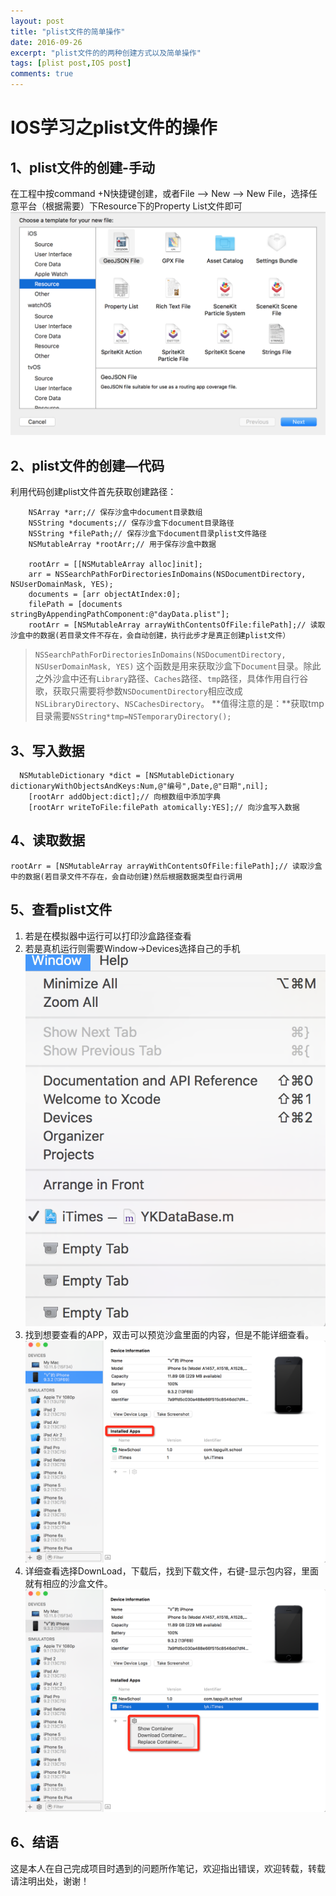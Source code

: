 ```yaml
---
layout: post
title: "plist文件的简单操作"
date: 2016-09-26
excerpt: "plist文件的的两种创建方式以及简单操作"
tags: [plist post,IOS post]
comments: true
---
```



# IOS学习之plist文件的操作

## 1、plist文件的创建-手动

在工程中按command +N快捷键创建，或者File —> New —> New File，选择任意平台（根据需要）下Resource下的Property List文件即可
![](../assets/img/2016-06-30-plist文件的简单操作/QQ20160630-0@2x.png)


## 2、plist文件的创建—代码

利用代码创建plist文件首先获取创建路径：

```objc
    NSArray *arr;// 保存沙盒中document目录数组
    NSString *documents;// 保存沙盒下document目录路径
    NSString *filePath;// 保存沙盒下document目录plist文件路径
    NSMutableArray *rootArr;// 用于保存沙盒中数据
    
    rootArr = [[NSMutableArray alloc]init];
    arr = NSSearchPathForDirectoriesInDomains(NSDocumentDirectory, NSUserDomainMask, YES);
    documents = [arr objectAtIndex:0];
    filePath = [documents stringByAppendingPathComponent:@"dayData.plist"];
    rootArr = [NSMutableArray arrayWithContentsOfFile:filePath];// 读取沙盒中的数据(若目录文件不存在，会自动创建，执行此步才是真正创建plist文件）
```
> ```NSSearchPathForDirectoriesInDomains(NSDocumentDirectory, NSUserDomainMask, YES)``` 这个函数是用来获取沙盒下```Document```目录。除此之外沙盒中还有```Library```路径、```Caches```路径、```tmp```路径，具体作用自行谷歌，获取只需要将参数```NSDocumentDirectory```相应改成```NSLibraryDirectory```、```NSCachesDirectory```。
> **值得注意的是：**获取tmp目录需要`NSString*tmp=NSTemporaryDirectory();`


## 3、写入数据

```objc
  NSMutableDictionary *dict = [NSMutableDictionary dictionaryWithObjectsAndKeys:Num,@"编号",Date,@"日期",nil];
    [rootArr addObject:dict];// 向根数组中添加字典
    [rootArr writeToFile:filePath atomically:YES];// 向沙盒写入数据
```

## 4、读取数据

```objc
rootArr = [NSMutableArray arrayWithContentsOfFile:filePath];// 读取沙盒中的数据(若目录文件不存在，会自动创建)然后根据数据类型自行调用
```

## 5、查看plist文件

1. 若是在模拟器中运行可以打印沙盒路径查看
2. 若是真机运行则需要Window→Devices选择自己的手机
![](../assets/img/2016-06-30-plist文件的简单操作/QQ20160630-1@2x.png)
3. 找到想要查看的APP，双击可以预览沙盒里面的内容，但是不能详细查看。![](../assets/img/2016-06-30-plist文件的简单操作/QQ20160630-2@2x.png)
4. 详细查看选择DownLoad，下载后，找到下载文件，右键-显示包内容，里面就有相应的沙盒文件。
![](../assets/img/2016-06-30-plist文件的简单操作/QQ20160630-3@2x.png)

## 6、结语
这是本人在自己完成项目时遇到的问题所作笔记，欢迎指出错误，欢迎转载，转载请注明出处，谢谢！
